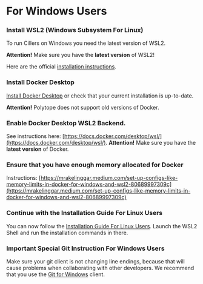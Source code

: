 # For Windows Users

### Install WSL2 (Windows Subsystem For Linux)

To run Cillers on Windows you need the latest version of WSL2.&#x20;

**Attention!** Make sure you have the **latest version** of WSL2!&#x20;

Here are the official [installation instructions](https://learn.microsoft.com/en-us/windows/wsl/install).&#x20;

### Install Docker Desktop&#x20;

[Install Docker Desktop](https://docs.docker.com/desktop/install/windows-install/) or check that your current installation is up-to-date.&#x20;

**Attention!** Polytope does not support old versions of Docker.&#x20;

### Enable Docker Desktop WSL2 Backend.&#x20;

See instructions here: [https://docs.docker.com/desktop/wsl/](https://docs.docker.com/desktop/wsl/). **Attention!** Make sure you have the **latest version** of Docker.&#x20;

### Ensure that you have enough memory allocated for Docker

Instructions: [https://mrakelinggar.medium.com/set-up-configs-like-memory-limits-in-docker-for-windows-and-wsl2-80689997309c](https://mrakelinggar.medium.com/set-up-configs-like-memory-limits-in-docker-for-windows-and-wsl2-80689997309c)

### Continue with the Installation Guide For Linux Users

You can now follow the [Installation Guide For Linux Users](for-linux-users.md). Launch the WSL2 Shell and run the installation commands in there.&#x20;

### Important Special Git Instruction For Windows Users <a href="#important-special-git-instruction-for-windows-users" id="important-special-git-instruction-for-windows-users"></a>

Make sure your git client is not changing line endings, because that will cause problems when collaborating with other developers. We recommend that you use the [Git for Windows](https://git-scm.com/download/win) client.
